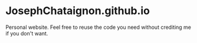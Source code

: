 # JosephChataignon.github.io
Personal website.
Feel free to reuse the code you need without crediting me if you don't want.
